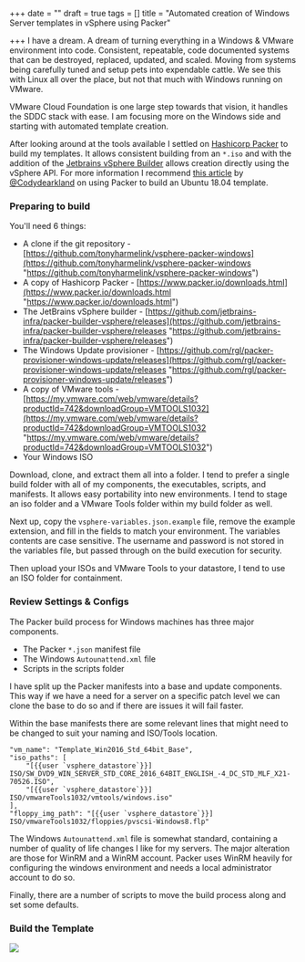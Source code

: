 +++
date = ""
draft = true
tags = []
title = "Automated creation of Windows Server templates in vSphere using Packer"

+++
I have a dream. A dream of turning everything in a Windows & VMware environment into code. Consistent, repeatable, code documented systems that can be destroyed, replaced, updated, and scaled. Moving from systems being carefully tuned and setup pets into expendable cattle. We see this with Linux all over the place, but not that much with Windows running on VMware.

VMware Cloud Foundation is one large step towards that vision, it handles the SDDC stack with ease. I am focusing more on the Windows side and starting with automated template creation.

After looking around at the tools available I settled on [Hashicorp Packer](https://www.packer.io/ "https://www.packer.io/") to build my templates. It allows consistent building from an `*.iso` and with the addition of the [Jetbrains vSphere Builder](https://github.com/jetbrains-infra/packer-builder-vsphere/ "https://github.com/jetbrains-infra/packer-builder-vsphere/") allows creation directly using the vSphere API. For more information I recommend [this article](https://www.thehumblelab.com/automating-ubuntu-18-packer/ "https://www.thehumblelab.com/automating-ubuntu-18-packer/") by [@Codydearkland](https://twitter.com/Codydearkland) on using Packer to build an Ubuntu 18.04 template.

### Preparing to build

You'll need 6 things:

* A clone if the git repository - [https://github.com/tonyharmelink/vsphere-packer-windows](https://github.com/tonyharmelink/vsphere-packer-windows "https://github.com/tonyharmelink/vsphere-packer-windows")
* A copy of Hashicorp Packer - [https://www.packer.io/downloads.html](https://www.packer.io/downloads.html "https://www.packer.io/downloads.html")
* The JetBrains vSphere builder - [https://github.com/jetbrains-infra/packer-builder-vsphere/releases](https://github.com/jetbrains-infra/packer-builder-vsphere/releases "https://github.com/jetbrains-infra/packer-builder-vsphere/releases")
* The Windows Update provisioner - [https://github.com/rgl/packer-provisioner-windows-update/releases](https://github.com/rgl/packer-provisioner-windows-update/releases "https://github.com/rgl/packer-provisioner-windows-update/releases")
* A copy of VMware tools - [https://my.vmware.com/web/vmware/details?productId=742&downloadGroup=VMTOOLS1032](https://my.vmware.com/web/vmware/details?productId=742&downloadGroup=VMTOOLS1032 "https://my.vmware.com/web/vmware/details?productId=742&downloadGroup=VMTOOLS1032")
* Your Windows ISO

Download, clone, and extract them all into a folder. I tend to prefer a single build folder with all of my components, the executables, scripts, and manifests. It allows easy portability into new environments. I tend to stage an iso folder and a VMware Tools folder within my build folder as well.

Next up, copy the `vsphere-variables.json.example` file, remove the example extension, and fill in the fields to match your environment. The variables contents are case sensitive. The username and password is not stored in the variables file, but passed through on the build execution for security.

Then upload your ISOs and VMware Tools to your datastore, I tend to use an ISO folder for containment.

### Review Settings & Configs

The Packer build process for Windows machines has three major components.

* The Packer `*.json` manifest file
* The Windows `Autounattend.xml` file
* Scripts in the scripts folder

I have split up the Packer manifests into a base and update components. This way if we have a need for a server on a specific patch level we can clone the base to do so and if there are issues it will fail faster.

Within the base manifests there are some relevant lines that might need to be changed to suit your naming and ISO/Tools location.

    "vm_name": "Template_Win2016_Std_64bit_Base",
    "iso_paths": [
    	"[{{user `vsphere_datastore`}}] ISO/SW_DVD9_WIN_SERVER_STD_CORE_2016_64BIT_ENGLISH_-4_DC_STD_MLF_X21-70526.ISO",
    	"[{{user `vsphere_datastore`}}] ISO/vmwareTools1032/vmtools/windows.iso"
    ],
    "floppy_img_path": "[{{user `vsphere_datastore`}}] ISO/vmwareTools1032/floppies/pvscsi-Windows8.flp"

The Windows `Autounattend.xml` file is somewhat standard, containing a number of quality of life changes I like for my servers. The major alteration are those for WinRM and a WinRM account. Packer uses WinRM heavily for configuring the windows environment and needs a local administrator account to do so.

Finally, there are a number of scripts to move the build process along and set some defaults.

### Build the Template

![](/uploads/buildBase.png=400x)